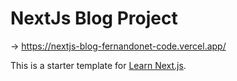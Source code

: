 # NextJs Blog Project

-> https://nextjs-blog-fernandonet-code.vercel.app/

This is a starter template for [Learn Next.js](https://nextjs.org/learn).

